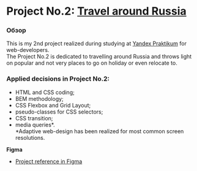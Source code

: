 # Project No.2: [Travel around Russia](https://victoriamatynyan.github.io/russian-travel/)

### Обзор
This is my 2nd project realized during studying at [Yandex Praktikum](https://practicum.yandex.ru/) for web-developers.  
The Project No.2 is dedicated to travelling around Russia and throws light on popular and not very places to go on holiday or even relocate to.

### Applied decisions in Project No.2:
* HTML and CSS coding;
* BEM methodology;
* CSS Flexbox and Grid Layout;
* pseudo-classes for CSS selectors;
* CSS transition;
* media queries&ast;.  
&ast;Adaptive web-design has been realized for most common screen resolutions.

**Figma**
* [Project reference in Figma](https://www.figma.com/file/5S2WSbEFL6awjVWJ0NWL8Q/Sprint-3_-Russia-_-desktop-mobile?node-id=28503%3A0)